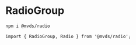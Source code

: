 # RadioGroup

```bash
npm i @mvds/radio
```

```tsx
import { RadioGroup, Radio } from '@mvds/radio';
```
